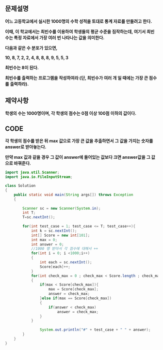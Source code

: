 ## 문제설명

**어느 고등학교에서 실시한 1000명의 수학 성적을 토대로 통계 자료를 만들려고 한다.**

**이때, 이 학교에서는 최빈수를 이용하여 학생들의 평균 수준을 짐작하는데, 여기서 최빈수는 특정 자료에서 가장 여러 번 나타나는 값을 의미한다.**

**다음과 같은 수 분포가 있으면,**

**10, 8, 7, 2, 2, 4, 8, 8, 8, 9, 5, 5, 3**

**최빈수는 8이 된다.**

**최빈수를 출력하는 프로그램을 작성하여라 (단, 최빈수가 여러 개 일 때에는 가장 큰 점수를 출력하라).**



## 제약사항

**학생의 수는 1000명이며, 각 학생의 점수는 0점 이상 100점 이하의 값이다.**







## CODE

**각 학생의 점수를 받은 뒤 max 값으로 가장 큰 값을 추출하면서 그 값을 가지는 숫자를 answer로 받아놓는다.**

**만약 max 값과 같을 경우 그 값이 answer에 들어있는 값보다 크면 answer값을 그 값으로 바꿔준다.**

```java
import java.util.Scanner;
import java.io.FileInputStream;

class Solution
{
	public static void main(String args[]) throws Exception
	{
		
		Scanner sc = new Scanner(System.in);
		int T;
		T=sc.nextInt();
	
		for(int test_case = 1; test_case <= T; test_case++){
            int k = sc.nextInt();
            int[] Score = new int[101];
            int max = 0;
            int answer = 0;
            //1000 명 받아서 각 점수에 대해서 ++
            for(int i = 0; i <1000;i++)
            {
                int each = sc.nextInt();
                Score[each]++;
            }
            for(int check_max = 0 ; check_max < Score.length ; check_max ++)
            {
                if(max < Score[check_max]){
                    max = Score[check_max];
                    answer = check_max;
                }else if(max == Score[check_max])
                {
                    if(answer < check_max)
                        answer = check_max;
                }
            }
            
                System.out.println("#" + test_case + " " + answer);
		}
	}
}
```


